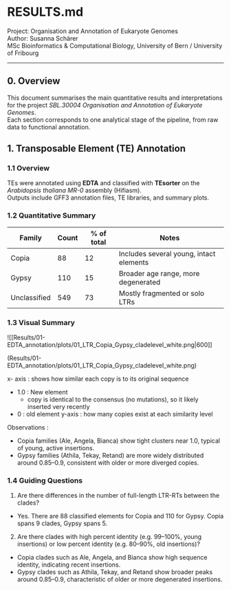 # RESULTS.md
Project: Organisation and Annotation of Eukaryote Genomes  
Author: Susanna Schärer  
MSc Bioinformatics & Computational Biology, University of Bern / University of Fribourg  

---

## 0. Overview

This document summarises the main quantitative results and interpretations for the project *SBL.30004 Organisation and Annotation of Eukaryote Genomes*.  
Each section corresponds to one analytical stage of the pipeline, from raw data to functional annotation.


## 1. Transposable Element (TE) Annotation

### 1.1 Overview
TEs were annotated using **EDTA** and classified with **TEsorter** on the *Arabidopsis thaliana MR-0* assembly (Hifiasm).  
Outputs include GFF3 annotation files, TE libraries, and summary plots.

### 1.2 Quantitative Summary

| Family       | Count | % of total | Notes                                   |
| ------------ | ----- | ---------- | --------------------------------------- |
| Copia        | 88    | 12         | Includes several young, intact elements |
| Gypsy        | 110   | 15         | Broader age range, more degenerated     |
| Unclassified | 549   | 73         | Mostly fragmented or solo LTRs          |


### 1.3 Visual Summary

![[Results/01-EDTA_annotation/plots/01_LTR_Copia_Gypsy_cladelevel_white.png|600]]

(Results/01-EDTA_annotation/plots/01_LTR_Copia_Gypsy_cladelevel_white.png)

x- axis : shows how similar each copy is to its original sequence
- 1.0 : New element 
	- copy is identical to the consensus (no mutations), so it likely inserted very recently
- 0 : old element 
y-axis : how many copies exist at each similarity level

Observations :
- Copia families (Ale, Angela, Bianca) show tight clusters near 1.0, typical of young, active insertions.
- Gypsy families (Athila, Tekay, Retand) are more widely distributed around 0.85–0.9, consistent with older or more diverged copies.

### 1.4 Guiding Questions 

1. Are there differences in the number of full-length LTR-RTs between the clades?

- Yes. There are 88 classified elements for Copia and 110 for Gypsy. Copia spans 9 clades, Gypsy spans 5.

2. Are there clades with high percent identity (e.g. 99–100%, young insertions) or low percent identity (e.g. 80–90%, old insertions)?

- Copia clades such as Ale, Angela, and Bianca show high sequence identity, indicating recent insertions.
- Gypsy clades such as Athila, Tekay, and Retand show broader peaks around 0.85–0.9, characteristic of older or more degenerated insertions.